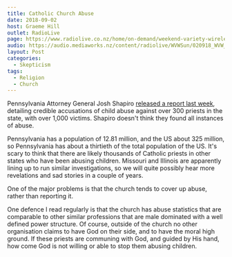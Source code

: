 ```yaml
---
title: Catholic Church Abuse
date: 2018-09-02
host: Graeme Hill
outlet: RadioLive
page: https://www.radiolive.co.nz/home/on-demand/weekend-variety-wireless/2018/08/skeptical-thoughts--preaching-in-schools-and-allergy-expo-sed-.html
audio: https://audio.mediaworks.nz/content/radiolive/WVWSun/020918_WVW_Skepticalthoughts.mp3
layout: Post
categories:
  - Skepticism
tags:
  - Religion
  - Church
---
```


Pennsylvania Attorney General Josh Shapiro [released a report last week](https://www.usatoday.com/story/news/world/2018/08/28/priest-abuse-prosecutor-vatican-knew-priest-abuse-cover-up/1122098002/), detailing credible accusations of child abuse against over 300 priests in the state, with over 1,000 victims. Shapiro doesn't think they found all instances of abuse.

<!-- more -->

Pennsylvania has a population of 12.81 million, and the US about 325 million, so Pennsylvania has about a thirtieth of the total population of the US. It's scary to think that there are likely thousands of Catholic priests in other states who have been abusing children. Missouri and Illinois are apparently lining up to run similar investigations, so we will quite possibly hear more revelations and sad stories in a couple of years.

One of the major problems is that the church tends to cover up abuse, rather than reporting it.

One defence I read regularly is that the church has abuse statistics that are comparable to other similar professions that are male dominated with a well defined power structure. Of course, outside of the church no other organisation claims to have God on their side, and to have the moral high ground. If these priests are communing with God, and guided by His hand, how come God is not willing or able to stop them abusing children.
